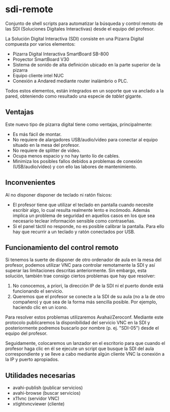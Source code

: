 # sdi-remote

Conjunto de shell scripts para automatizar la búsqueda y control remoto de las SDI (Soluciones Digitales Interactivas) desde el equipo del profesor.

La Solución Digital Interactiva (SDI) consiste en una Pizarra Digital compuesta por varios elementos:

* Pizarra Digital Interactiva SmartBoard SB-800
* Proyector SmartBoard V30
* Sistema de sonido de alta definición ubicado en la parte superior de la pizarra
* Equipo cliente intel NUC
* Conexión a Andared mediante router inalámbrio o PLC.

Todos estos elementos, están integrados en un soporte que va anclado a la pared, obteniendo como resultado una especie de *tablet* gigante.

## Ventajas

Este nuevo tipo de pizarra digital tiene como ventajas, principalmente:

* Es más fácil de montar.
* No requiere de alargadores USB/audio/vídeo para conectar al equipo situado en la mesa del profesor.
* No requiere de splitter de vídeo.
* Ocupa menos espacio y no hay tanto lío de cables.
* Minimiza los posibles fallos debidos a problemas de conexión (USB/audio/vídeo) y con ello las labores de mantenimiento.

## Inconvenientes

Al no disponer disponer de teclado ni ratón físicos:

* El profesor tiene que utilizar el teclado en pantalla cuando necesite escribir algo, lo cual resulta realmente lento e incómodo. Además implica un problema de seguridad en aquellos casos en los que sea necesario teclear información sensible como contraseñas.
* Si el panel táctil no responde, no es posible calibrar la pantalla. Para ello hay que recurrir a un teclado y ratón conectados por USB.

## Funcionamiento del control remoto

Si tenemos la suerte de disponer de otro ordenador de aula en la mesa del profesor, podemos utilizar VNC para controlar remotamente la SDI y así superar las limitaciones descritas anteriormente. Sin embargo, esta solución, también trae consigo ciertos problemas que hay que resolver:

1. No conocemos, a priori, la dirección IP de la SDI ni el puerto donde está funcionando el servicio.
2. Queremos que el profesor se conecte a la SDI de su aula (no a la de otro compañero) y que sea de la forma más sencilla posible. Por ejemplo, haciendo clic en un icono.

Para resolver estos problemas utilizaremos Avahai/Zeroconf. Mediante este protocolo publicaremos la disponibilidad del servicio VNC en la SDI y posteriormente podremos buscarlo por nombre (p. ej. "SDI-05") desde el equipo del profesor.

Seguidamente, colocaremos un lanzador en el escritorio para que cuando el profesor haga clic en él se ejecute un script que busque la SDI del aula correspondiente y se lleve a cabo mediante algún cliente VNC la conexión a la IP y puerto apropiados.

## Utilidades necesarias

* avahi-publish (publicar servicios)
* avahi-browse (buscar servicios)
* x11vnc (servidor VNC)
* xtightvncviewer (cliente)

